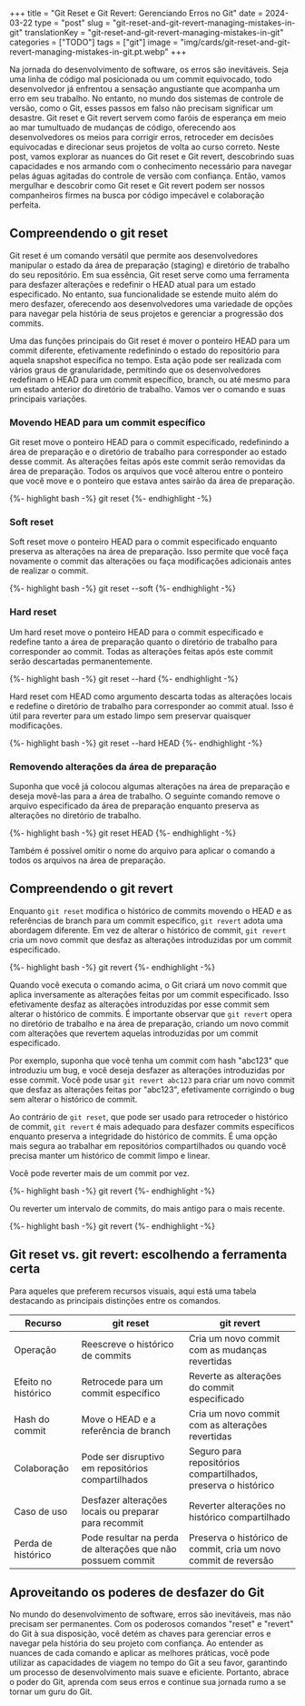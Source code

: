 +++
title = "Git Reset e Git Revert: Gerenciando Erros no Git"
date = 2024-03-22
type = "post"
slug = "git-reset-and-git-revert-managing-mistakes-in-git"
translationKey = "git-reset-and-git-revert-managing-mistakes-in-git"
categories = ["TODO"]
tags = ["git"]
image = "img/cards/git-reset-and-git-revert-managing-mistakes-in-git.pt.webp"
+++

Na jornada do desenvolvimento de software, os erros são inevitáveis. Seja uma linha de código mal posicionada ou um commit equivocado, todo desenvolvedor já enfrentou a sensação angustiante que acompanha um erro em seu trabalho. No entanto, no mundo dos sistemas de controle de versão, como o Git, esses passos em falso não precisam significar um desastre. Git reset e Git revert servem como faróis de esperança em meio ao mar tumultuado de mudanças de código, oferecendo aos desenvolvedores os meios para corrigir erros, retroceder em decisões equivocadas e direcionar seus projetos de volta ao curso correto. Neste post, vamos explorar as nuances do Git reset e Git revert, descobrindo suas capacidades e nos armando com o conhecimento necessário para navegar pelas águas agitadas do controle de versão com confiança. Então, vamos mergulhar e descobrir como Git reset e Git revert podem ser nossos companheiros firmes na busca por código impecável e colaboração perfeita.

## Compreendendo o git reset
Git reset é um comando versátil que permite aos desenvolvedores manipular o estado da área de preparação (staging) e diretório de trabalho do seu repositório. Em sua essência, Git reset serve como uma ferramenta para desfazer alterações e redefinir o HEAD atual para um estado especificado. No entanto, sua funcionalidade se estende muito além do mero desfazer, oferecendo aos desenvolvedores uma variedade de opções para navegar pela história de seus projetos e gerenciar a progressão dos commits.

Uma das funções principais do Git reset é mover o ponteiro HEAD para um commit diferente, efetivamente redefinindo o estado do repositório para aquela snapshot específica no tempo. Esta ação pode ser realizada com vários graus de granularidade, permitindo que os desenvolvedores redefinam o HEAD para um commit específico, branch, ou até mesmo para um estado anterior do diretório de trabalho. Vamos ver o comando e suas principais variações.

### Movendo HEAD para um commit específico
Git reset move o ponteiro HEAD para o commit especificado, redefinindo a área de preparação e o diretório de trabalho para corresponder ao estado desse commit. As alterações feitas após este commit serão removidas da área de preparação. Todos os arquivos que você alterou entre o ponteiro que você move e o ponteiro que estava antes sairão da área de preparação.

{%- highlight bash -%}
git reset <commit-hash>
{%- endhighlight -%}

### Soft reset
Soft reset move o ponteiro HEAD para o commit especificado enquanto preserva as alterações na área de preparação. Isso permite que você faça novamente o commit das alterações ou faça modificações adicionais antes de realizar o commit.

{%- highlight bash -%}
git reset --soft <commit-hash>
{%- endhighlight -%}

### Hard reset
Um hard reset move o ponteiro HEAD para o commit especificado e redefine tanto a área de preparação quanto o diretório de trabalho para corresponder ao commit. Todas as alterações feitas após este commit serão descartadas permanentemente.

{%- highlight bash -%}
git reset --hard <commit-hash>
{%- endhighlight -%}

Hard reset com HEAD como argumento descarta todas as alterações locais e redefine o diretório de trabalho para corresponder ao commit atual. Isso é útil para reverter para um estado limpo sem preservar quaisquer modificações.

{%- highlight bash -%}
git reset --hard HEAD
{%- endhighlight -%}

### Removendo alterações da área de preparação
Suponha que você já colocou algumas alterações na área de preparação e deseja movê-las para a área de trabalho. O seguinte comando remove o arquivo especificado da área de preparação enquanto preserva as alterações no diretório de trabalho.

{%- highlight bash -%}
git reset HEAD <arquivo>
{%- endhighlight -%}

Também é possível omitir o nome do arquivo para aplicar o comando a todos os arquivos na área de preparação.

## Compreendendo o git revert
Enquanto `git reset` modifica o histórico de commits movendo o HEAD e as referências de branch para um commit específico, `git revert` adota uma abordagem diferente. Em vez de alterar o histórico de commit, `git revert` cria um novo commit que desfaz as alterações introduzidas por um commit especificado.

{%- highlight bash -%}
git revert <commit-hash>
{%- endhighlight -%}

Quando você executa o comando acima, o Git criará um novo commit que aplica inversamente as alterações feitas por um commit especificado. Isso efetivamente desfaz as alterações introduzidas por esse commit sem alterar o histórico de commits. É importante observar que `git revert` opera no diretório de trabalho e na área de preparação, criando um novo commit com alterações que revertem aquelas introduzidas por um commit especificado.

Por exemplo, suponha que você tenha um commit com hash "abc123" que introduziu um bug, e você deseja desfazer as alterações introduzidas por esse commit. Você pode usar `git revert abc123` para criar um novo commit que desfaz as alterações feitas por "abc123", efetivamente corrigindo o bug sem alterar o histórico de commit.

Ao contrário de `git reset`, que pode ser usado para retroceder o histórico de commit, `git revert` é mais adequado para desfazer commits específicos enquanto preserva a integridade do histórico de commits. É uma opção mais segura ao trabalhar em repositórios compartilhados ou quando você precisa manter um histórico de commit limpo e linear.

Você pode reverter mais de um commit por vez.

{%- highlight bash -%}
git revert <commit-hash-1> <commit-hash-2>
{%- endhighlight -%}

Ou reverter um intervalo de commits, do mais antigo para o mais recente.

{%- highlight bash -%}
git revert <oldest-commit-hash> <newest-commit-hash>
{%- endhighlight -%}

## Git reset vs. git revert: escolhendo a ferramenta certa
Para aqueles que preferem recursos visuais, aqui está uma tabela destacando as principais distinções entre os comandos.

| Recurso           | git reset                                 | git revert                                      |
|-------------------|---------------------------------------------|---------------------------------------------------|
| Operação          | Reescreve o histórico de commits                     | Cria um novo commit com as mudanças revertidas              |
| Efeito no histórico | Retrocede para um commit específico               | Reverte as alterações do commit especificado       |
| Hash do commit    | Move o HEAD e a referência de branch        | Cria um novo commit com as alterações revertidas   |
| Colaboração      | Pode ser disruptivo em repositórios compartilhados  | Seguro para repositórios compartilhados, preserva o histórico |
| Caso de uso      | Desfazer alterações locais ou preparar para recommit | Reverter alterações no histórico compartilhado       |
| Perda de histórico | Pode resultar na perda de alterações que não possuem commit | Preserva o histórico de commit, cria um novo commit de reversão |

## Aproveitando os poderes de desfazer do Git
No mundo do desenvolvimento de software, erros são inevitáveis, mas não precisam ser permanentes. Com os poderosos comandos "reset" e "revert" do Git à sua disposição, você detém as chaves para gerenciar erros e navegar pela história do seu projeto com confiança. Ao entender as nuances de cada comando e aplicar as melhores práticas, você pode utilizar as capacidades de viagem no tempo do Git a seu favor, garantindo um processo de desenvolvimento mais suave e eficiente. Portanto, abrace o poder do Git, aprenda com seus erros e continue sua jornada rumo a se tornar um guru do Git.
